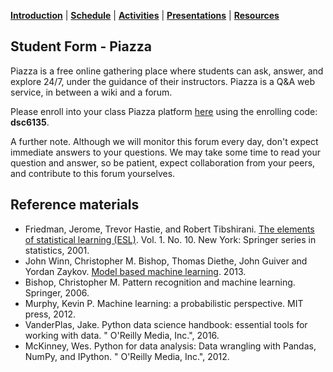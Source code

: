 [**Introduction**](https://melaniefp.github.io/intro_to_ML_DSC6135/) | [**Schedule**](schedule.html) | [**Activities**](activities.html) | [**Presentations**](papers/presentations.html) | [**Resources**](references.html)

## Student Form - Piazza

Piazza is a free online gathering place where students can ask, answer, and explore 24/7, under the guidance of their instructors. Piazza is a Q&A web service, in between a wiki and a forum.

Please enroll into your class Piazza platform [here](http://piazza.com/university_of_rwanda/summer2019/dsc6135) using the enrolling code: **dsc6135**.

A further note. Although we will monitor this forum every day, don't expect immediate answers to your questions. We may take some time to read your question and answer, so be patient, expect collaboration from your peers, and contribute to this forum yourselves.



## Reference materials

- Friedman, Jerome, Trevor Hastie, and Robert Tibshirani. [The elements of statistical learning (ESL)](https://web.stanford.edu/~hastie/ElemStatLearn/). Vol. 1. No. 10. New York: Springer series in statistics, 2001.
- John Winn, Christopher M. Bishop, Thomas Diethe, John Guiver and Yordan Zaykov. [Model based machine learning](http://www.mbmlbook.com). 2013.
- Bishop, Christopher M. Pattern recognition and machine learning. Springer, 2006.
- Murphy, Kevin P. Machine learning: a probabilistic perspective. MIT press, 2012.
- VanderPlas, Jake. Python data science handbook: essential tools for working with data. " O'Reilly Media, Inc.", 2016.
- McKinney, Wes. Python for data analysis: Data wrangling with Pandas, NumPy, and IPython. " O'Reilly Media, Inc.", 2012.
